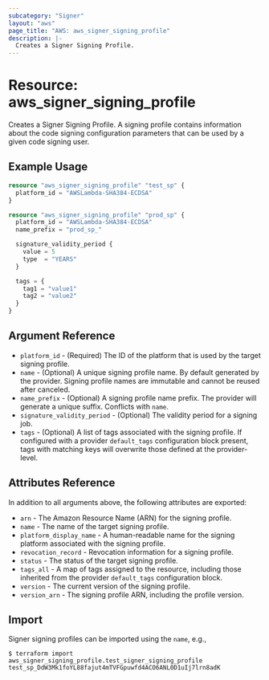 ```yaml
---
subcategory: "Signer"
layout: "aws"
page_title: "AWS: aws_signer_signing_profile"
description: |-
  Creates a Signer Signing Profile.
---
```


# Resource: aws_signer_signing_profile

Creates a Signer Signing Profile. A signing profile contains information about the code signing configuration parameters that can be used by a given code signing user.

## Example Usage

```terraform
resource "aws_signer_signing_profile" "test_sp" {
  platform_id = "AWSLambda-SHA384-ECDSA"
}

resource "aws_signer_signing_profile" "prod_sp" {
  platform_id = "AWSLambda-SHA384-ECDSA"
  name_prefix = "prod_sp_"

  signature_validity_period {
    value = 5
    type  = "YEARS"
  }

  tags = {
    tag1 = "value1"
    tag2 = "value2"
  }
}
```

## Argument Reference

* `platform_id` - (Required) The ID of the platform that is used by the target signing profile.
* `name` - (Optional) A unique signing profile name. By default generated by the provider. Signing profile names are immutable and cannot be reused after canceled.
* `name_prefix` - (Optional) A signing profile name prefix. The provider will generate a unique suffix. Conflicts with `name`.
* `signature_validity_period` - (Optional) The validity period for a signing job.
* `tags` - (Optional) A list of tags associated with the signing profile. If configured with a provider `default_tags` configuration block present, tags with matching keys will overwrite those defined at the provider-level.

## Attributes Reference

In addition to all arguments above, the following attributes are exported:

* `arn` - The Amazon Resource Name (ARN) for the signing profile.
* `name` - The name of the target signing profile.
* `platform_display_name` - A human-readable name for the signing platform associated with the signing profile.
* `revocation_record` - Revocation information for a signing profile.
* `status` - The status of the target signing profile.
* `tags_all` - A map of tags assigned to the resource, including those inherited from the provider `default_tags` configuration block.
* `version` - The current version of the signing profile.
* `version_arn` - The signing profile ARN, including the profile version.

## Import

Signer signing profiles can be imported using the `name`, e.g.,

```
$ terraform import aws_signer_signing_profile.test_signer_signing_profile test_sp_DdW3Mk1foYL88fajut4mTVFGpuwfd4ACO6ANL0D1uIj7lrn8adK
```
